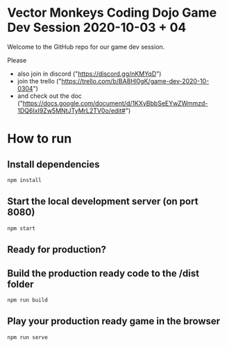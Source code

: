 # Vector Monkeys Coding Dojo Game Dev Session 2020-10-03 + 04
Welcome to the GitHub repo for our game dev session.

Please
* also join in discord ("https://discord.gg/nKMYqD")
* join the trello ("https://trello.com/b/BA8Hl0gK/game-dev-2020-10-0304")
* and check out the doc ("https://docs.google.com/document/d/1KXyBbbSeEYwZWmmzd-1DQ6IxI9Zw5MNtJTyMrL2TV0o/edit#")

# How to run
## Install dependencies
```
npm install
```

## Start the local development server (on port 8080)
```
npm start
```

## Ready for production?
## Build the production ready code to the /dist folder
```
npm run build
```

## Play your production ready game in the browser
```
npm run serve
```